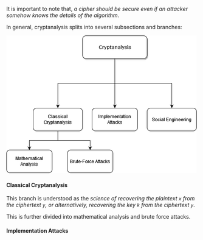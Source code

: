 It is important to note that, _a cipher should be secure even if an attacker somehow knows the details of the algorithm_.

In general, cryptanalysis splits into several subsections and branches:

![Cryptanalysis Overview](assets/cryptanalysis-overview.png)


#### Classical Cryptanalysis
This branch is understood as the _science of recovering the plaintext ` x ` from the ciphertext ` y `, or alternatively, recovering the key ` k ` from the ciphertext ` y `_.

This is further divided into mathematical analysis and brute force attacks.

#### Implementation Attacks